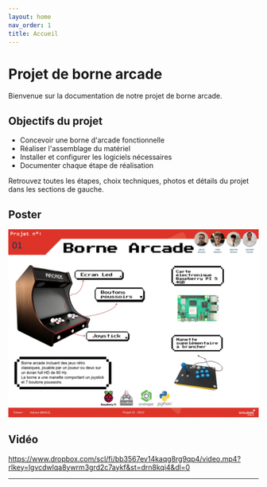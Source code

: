 ```yaml
---
layout: home
nav_order: 1
title: Accueil
---
```


#  Projet de borne arcade

Bienvenue sur la documentation de notre projet de borne arcade.

## Objectifs du projet

- Concevoir une borne d'arcade fonctionnelle
- Réaliser l'assemblage du matériel
- Installer et configurer les logiciels nécessaires
- Documenter chaque étape de réalisation

Retrouvez toutes les étapes, choix techniques, photos et détails du projet dans les sections de gauche.



## Poster


![Poster projet](images/Poster.jpg)

## Vidéo

https://www.dropbox.com/scl/fi/bb3567ev14kaqg8rg9qp4/video.mp4?rlkey=lgvcdwlqa8ywrm3grd2c7aykf&st=drn8kqi4&dl=0


---

